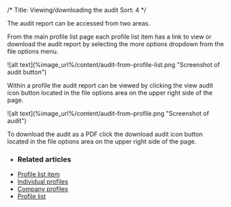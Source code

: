 /*
Title: Viewing/downloading the audit
Sort: 4
*/

The audit report can be accessed from two areas.

From the main profile list page each profile list item has a link to view or download the audit report by selecting the more options dropdown from the file options menu.

<div class="img-container">
![alt text](%image_url%/content/audit-from-profile-list.png "Screenshot of audit button")
</div>

Within a profile the audit report can be viewed by clicking the view audit icon button located in the file options area on the upper right side of the page.

<div class="img-container">
![alt text](%image_url%/content/audit-from-profile.png "Screenshot of audit")
</div>

To download the audit as a PDF click the download audit icon button located in the file options area on the upper right side of the page.

+ ### Related articles
+ [Profile list item](/components/profile-list-item)
+ [Individual profiles](/getting-started/individual-profiles)
+ [Company profiles](/getting-started/company-profiles)
+ [Profile list](/getting-started/profile-list)
